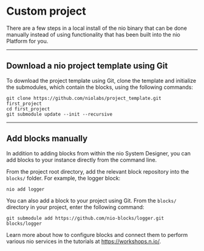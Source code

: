 # Custom project

There are a few steps in a local install of the nio binary that can be done manually instead of using functionality that has been built into the nio Platform for you.

---

## Download a nio project template using Git
To download the project template using Git, clone the template and initialize the submodules, which contain the blocks, using the following commands:
```
git clone https://github.com/niolabs/project_template.git first_project
cd first_project
git submodule update --init --recursive
```

---

## Add blocks manually
In addition to adding blocks from within the nio System Designer, you can add blocks to your instance directly from the command line.

From the project root directory, add the relevant block repository into the `blocks/` folder. For example, the logger block:
```
nio add logger
```

You can also add a block to your project using Git. From the `blocks/` directory in your project, enter the following command:
```
git submodule add https://github.com/nio-blocks/logger.git blocks/logger
```

Learn more about how to configure blocks and connect them to perform various nio services in the tutorials at https://workshops.n.io/.

